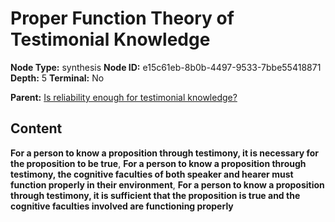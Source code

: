 # Proper Function Theory of Testimonial Knowledge

**Node Type:** synthesis
**Node ID:** e15c61eb-8b0b-4497-9533-7bbe55418871
**Depth:** 5
**Terminal:** No

**Parent:** [Is reliability enough for testimonial knowledge?](is-reliability-enough-for-testimonial-knowledge-antithesis-2d8f3b70-9c1b-4552-aad4-9526050088c4.md)

## Content

**For a person to know a proposition through testimony, it is necessary for the proposition to be true**, **For a person to know a proposition through testimony, the cognitive faculties of both speaker and hearer must function properly in their environment**, **For a person to know a proposition through testimony, it is sufficient that the proposition is true and the cognitive faculties involved are functioning properly**
